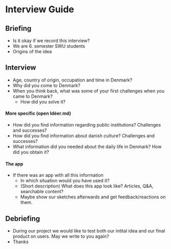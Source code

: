 # Interview Guide

## Briefing 

- Is it okay if we record this interview?
- We are 6. semester SWU students
- Origins of the idea

## Interview

- Age, country of origin, occupation and time in Denmark?
- Why did you come to Denmark?
- When you think back, what was some of your first challenges when you came to Denmark? 
  - How did you solve it?

#### More specific (open Idéer.md)

- How did you find information regarding public institutions? Challenges and successes?
- How did you find information about danish culture? Challenges and successes?
- What information did you needed about the daily life in Denmark? How did you obtain it? 

#### The app

- If there was an app with all this information
  - In which situation would you have used it?
  - (Short description) What does this app look like? Articles, Q&A, searchable content? 
  - Maybe show our sketches afterwards and get feedback/reactions on them.

## Debriefing

- During our project we would like to test both our intital idea and our final product on users. May we write to you again?
- Thanks
